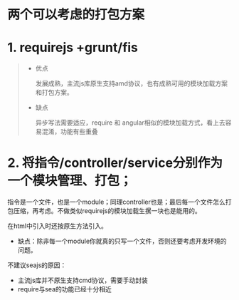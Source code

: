 # 两个可以考虑的打包方案

# 1. requirejs +grunt/fis

   > - 优点
   >
   >   发展成熟，主流js库原生支持amd协议，也有成熟可用的模块加载方案和打包方案。
   >
   > - 缺点
   >
   >   异步写法需要适应，require 和 angular相似的模块加载方式，看上去容易混淆，功能有些重叠

# 2. 将指令/controller/service分别作为一个模块管理、打包；

   指令是一个文件，也是一个module；同理controller也是；最后每一个文件怎么打包压缩，再考虑。不做类似requirejs的模块加载生摞一块也是能用的。

   在html中引入时还按原生方法引入。

- 缺点：除非每一个module你就真的只写一个文件，否则还要考虑开发环境的问题。

不建议seajs的原因：

- 主流js库并不原生支持cmd协议，需要手动封装
- require与sea的功能已经十分相近


